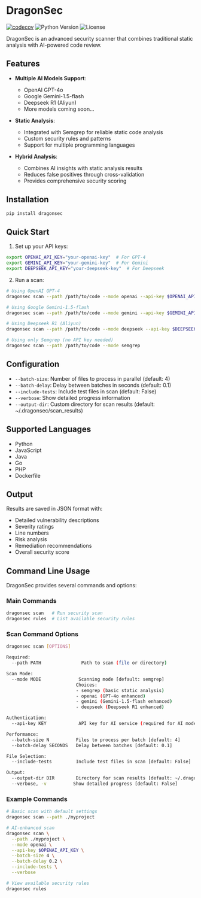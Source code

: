 # DragonSec

<!-- BADGIE TIME -->

[![codecov](https://codecov.io/gh/zjuguxi/dragonsec/branch/main/graph/badge.svg)](https://codecov.io/gh/zjuguxi/dragonsec)
![Python Version](https://img.shields.io/badge/python-3.8%2B-blue)
![License](https://img.shields.io/badge/license-Apache%202-green)  

<!-- END BADGIE TIME -->

DragonSec is an advanced security scanner that combines traditional static analysis with AI-powered code review.

## Features

- **Multiple AI Models Support**:
  - OpenAI GPT-4o
  - Google Gemini-1.5-flash
  - Deepseek R1 (Aliyun)
  - More models coming soon...

- **Static Analysis**:
  - Integrated with Semgrep for reliable static code analysis
  - Custom security rules and patterns
  - Support for multiple programming languages

- **Hybrid Analysis**:
  - Combines AI insights with static analysis results
  - Reduces false positives through cross-validation
  - Provides comprehensive security scoring

## Installation

```bash
pip install dragonsec
```

## Quick Start

1. Set up your API keys:
```bash
export OPENAI_API_KEY="your-openai-key"  # For GPT-4
export GEMINI_API_KEY="your-gemini-key"  # For Gemini
export DEEPSEEK_API_KEY="your-deepseek-key"  # For Deepseek
```

2. Run a scan:
```bash
# Using OpenAI GPT-4
dragonsec scan --path /path/to/code --mode openai --api-key $OPENAI_API_KEY

# Using Google Gemini-1.5-flash
dragonsec scan --path /path/to/code --mode gemini --api-key $GEMINI_API_KEY

# Using Deepseek R1 (Aliyun)
dragonsec scan --path /path/to/code --mode deepseek --api-key $DEEPSEEK_API_KEY

# Using only Semgrep (no API key needed)
dragonsec scan --path /path/to/code --mode semgrep
```

## Configuration

- `--batch-size`: Number of files to process in parallel (default: 4)
- `--batch-delay`: Delay between batches in seconds (default: 0.1)
- `--include-tests`: Include test files in scan (default: False)
- `--verbose`: Show detailed progress information
- `--output-dir`: Custom directory for scan results (default: ~/.dragonsec/scan_results)

## Supported Languages

- Python
- JavaScript
- Java
- Go
- PHP
- Dockerfile

## Output

Results are saved in JSON format with:
- Detailed vulnerability descriptions
- Severity ratings
- Line numbers
- Risk analysis
- Remediation recommendations
- Overall security score

## Command Line Usage

DragonSec provides several commands and options:

### Main Commands

```bash
dragonsec scan   # Run security scan
dragonsec rules  # List available security rules
```

### Scan Command Options

```bash
dragonsec scan [OPTIONS]

Required:
  --path PATH               Path to scan (file or directory)

Scan Mode:
  --mode MODE              Scanning mode [default: semgrep]
                          Choices: 
                          - semgrep (basic static analysis)
                          - openai (GPT-4o enhanced)
                          - gemini (Gemini-1.5-flash enhanced)
                          - deepseek (Deepseek R1 enhanced)

Authentication:
  --api-key KEY            API key for AI service (required for AI modes)

Performance:
  --batch-size N          Files to process per batch [default: 4]
  --batch-delay SECONDS   Delay between batches [default: 0.1]

File Selection:
  --include-tests         Include test files in scan [default: False]

Output:
  --output-dir DIR        Directory for scan results [default: ~/.dragonsec/scan_results]
  --verbose, -v          Show detailed progress [default: False]
```

### Example Commands

```bash
# Basic scan with default settings
dragonsec scan --path ./myproject

# AI-enhanced scan
dragonsec scan \
  --path ./myproject \
  --mode openai \
  --api-key $OPENAI_API_KEY \
  --batch-size 4 \
  --batch-delay 0.2 \
  --include-tests \
  --verbose

# View available security rules
dragonsec rules
```

